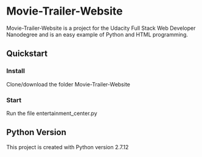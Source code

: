 # Movie-Trailer-Website
Movie-Trailer-Website is a project for the Udacity Full Stack Web Developer Nanodegree and is an easy example of Python and HTML programming.
## Quickstart
### Install
Clone/download the folder Movie-Trailer-Website
### Start
Run the file entertainment_center.py
## Python Version
This project is created with Python version 2.7.12
